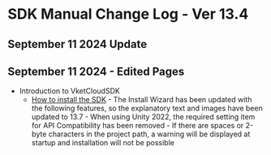 # SDK Manual Change Log - Ver 13.4

## September 11 2024 Update

## September 11 2024 - Edited Pages

- Introduction to VketCloudSDK
  - [How to install the SDK](https://vrhikky.github.io/VketCloudSDK_Documents/13.4/AboutVketCloudSDK/SetupSDK_external.html)
        - The Install Wizard has been updated with the following features, so the explanatory text and images have been updated to 13.7
           - When using Unity 2022, the required setting item for API Compatibility has been removed
           - If there are spaces or 2-byte characters in the project path, a warning will be displayed at startup and installation will not be possible